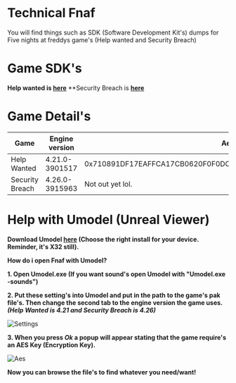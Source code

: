 # Technical Fnaf
You will find things such as SDK (Software Development Kit's) dumps for Five nights at freddys game's (Help wanted and Security Breach)

# Game SDK's
**Help wanted is [here](https://github.com/NotFakeAdam/Technical-Fnaf/tree/main/SDK/Help%20Wanted)**
**Security Breach is **[here](https://github.com/NotFakeAdam/Technical-Fnaf/tree/main/SDK/Security%20Breach)**

# Game Detail's
| Game               | Engine version  | Aes Key                                                             |
| ------------------ | --------------- | ------------------------------------------------------------------- |
| Help Wanted        | 4.21.0-3901517  | 0x710891DF17EAFFCA17CB0620F0F0DCA90A00C657F49BC131D4110B265EC2E41E  |
| Security Breach    | 4.26.0-3915963  | Not out yet lol.                                                    |

# Help with Umodel (Unreal Viewer)
 
 **Download Umodel [here](https://www.gildor.org/en/projects/umodel#files) (Choose the right install for your device. Reminder, it's X32 still).**
 
 **How do i open Fnaf with Umodel?**
 
 **1. Open Umodel.exe (If you want sound's open Umodel with "Umodel.exe -sounds")**

 **2. Put these setting's into Umodel and put in the path to the game's pak file's. Then change the second tab to the engine version the game uses. ***(Help Wanted is 4.21 and Security Breach is 4.26)*****  
  
 ![Settings](https://cdn.discordapp.com/attachments/770696401776672813/816368889381650493/unknown.png)  
 
 **3. When you press *Ok* a popup will appear stating that the game require's an AES Key (Encryption Key).** 
  
 ![Aes](https://cdn.discordapp.com/attachments/770696401776672813/816369910531358770/unknown.png)  
  
 **Now you can browse the file's to find whatever you need/want!**
